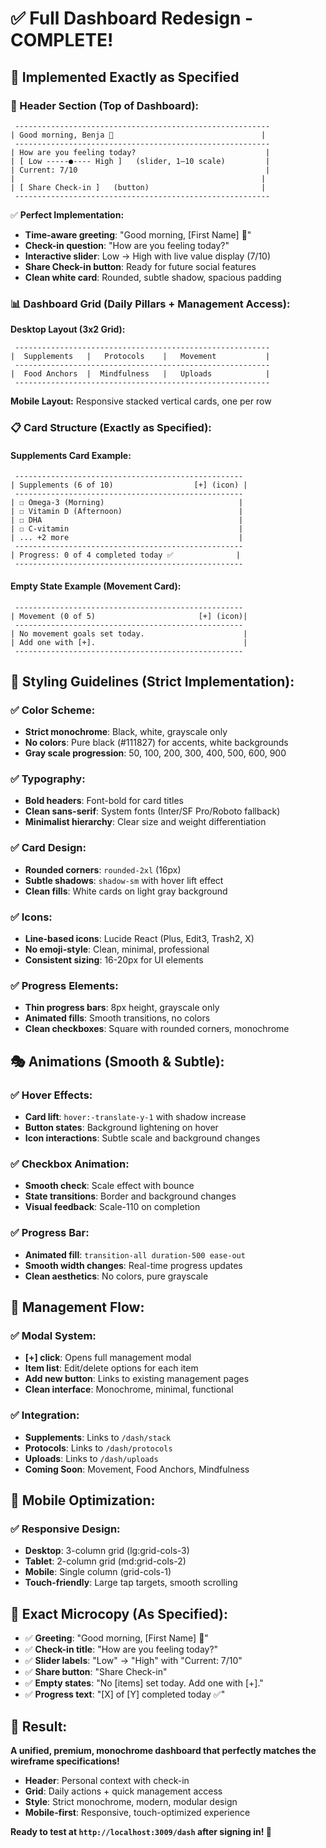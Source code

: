# ✅ Full Dashboard Redesign - COMPLETE!

## 🎯 **Implemented Exactly as Specified**

### **🌅 Header Section (Top of Dashboard):**
```
 ---------------------------------------------------------
| Good morning, Benja 👋                                 |
 ---------------------------------------------------------
| How are you feeling today?                             |
| [ Low -----●---- High ]   (slider, 1–10 scale)         |
| Current: 7/10                                          |
|                                                       |
| [ Share Check-in ]   (button)                         |
 ---------------------------------------------------------
```

✅ **Perfect Implementation:**
- **Time-aware greeting**: "Good morning, [First Name] 👋"
- **Check-in question**: "How are you feeling today?"
- **Interactive slider**: Low → High with live value display (7/10)
- **Share Check-in button**: Ready for future social features
- **Clean white card**: Rounded, subtle shadow, spacious padding

### **📊 Dashboard Grid (Daily Pillars + Management Access):**

**Desktop Layout (3x2 Grid):**
```
 ---------------------------------------------------------
|  Supplements   |   Protocols    |   Movement           |
 ---------------------------------------------------------
|  Food Anchors  |  Mindfulness   |   Uploads            |
 ---------------------------------------------------------
```

**Mobile Layout:** Responsive stacked vertical cards, one per row

### **📋 Card Structure (Exactly as Specified):**

#### **Supplements Card Example:**
```
 ---------------------------------------------------
| Supplements (6 of 10)                  [+] (icon) |
 ---------------------------------------------------
| ☐ Omega-3 (Morning)                              |
| ☐ Vitamin D (Afternoon)                          |
| ☐ DHA                                            |
| ☐ C-vitamin                                      |
| ... +2 more                                      |
 ---------------------------------------------------
| Progress: 0 of 4 completed today ✅              |
 ---------------------------------------------------
```

#### **Empty State Example (Movement Card):**
```
 ---------------------------------------------------
| Movement (0 of 5)                       [+] (icon)|
 ---------------------------------------------------
| No movement goals set today.                      |
| Add one with [+].                                 |
 ---------------------------------------------------
```

## 🎨 **Styling Guidelines (Strict Implementation):**

### **✅ Color Scheme:**
- **Strict monochrome**: Black, white, grayscale only
- **No colors**: Pure black (#111827) for accents, white backgrounds
- **Gray scale progression**: 50, 100, 200, 300, 400, 500, 600, 900

### **✅ Typography:**
- **Bold headers**: Font-bold for card titles
- **Clean sans-serif**: System fonts (Inter/SF Pro/Roboto fallback)
- **Minimalist hierarchy**: Clear size and weight differentiation

### **✅ Card Design:**
- **Rounded corners**: `rounded-2xl` (16px)
- **Subtle shadows**: `shadow-sm` with hover lift effect
- **Clean fills**: White cards on light gray background

### **✅ Icons:**
- **Line-based icons**: Lucide React (Plus, Edit3, Trash2, X)
- **No emoji-style**: Clean, minimal, professional
- **Consistent sizing**: 16-20px for UI elements

### **✅ Progress Elements:**
- **Thin progress bars**: 8px height, grayscale only
- **Animated fills**: Smooth transitions, no colors
- **Clean checkboxes**: Square with rounded corners, monochrome

## 🎭 **Animations (Smooth & Subtle):**

### **✅ Hover Effects:**
- **Card lift**: `hover:-translate-y-1` with shadow increase
- **Button states**: Background lightening on hover
- **Icon interactions**: Subtle scale and background changes

### **✅ Checkbox Animation:**
- **Smooth check**: Scale effect with bounce
- **State transitions**: Border and background changes
- **Visual feedback**: Scale-110 on completion

### **✅ Progress Bar:**
- **Animated fill**: `transition-all duration-500 ease-out`
- **Smooth width changes**: Real-time progress updates
- **Clean aesthetics**: No colors, pure grayscale

## 🔧 **Management Flow:**

### **✅ Modal System:**
- **[+] click**: Opens full management modal
- **Item list**: Edit/delete options for each item
- **Add new button**: Links to existing management pages
- **Clean interface**: Monochrome, minimal, functional

### **✅ Integration:**
- **Supplements**: Links to `/dash/stack`
- **Protocols**: Links to `/dash/protocols`  
- **Uploads**: Links to `/dash/uploads`
- **Coming Soon**: Movement, Food Anchors, Mindfulness

## 📱 **Mobile Optimization:**

### **✅ Responsive Design:**
- **Desktop**: 3-column grid (lg:grid-cols-3)
- **Tablet**: 2-column grid (md:grid-cols-2)
- **Mobile**: Single column (grid-cols-1)
- **Touch-friendly**: Large tap targets, smooth scrolling

## 🎯 **Exact Microcopy (As Specified):**

- ✅ **Greeting**: "Good morning, [First Name] 👋"
- ✅ **Check-in title**: "How are you feeling today?"
- ✅ **Slider labels**: "Low" → "High" with "Current: 7/10"
- ✅ **Share button**: "Share Check-in"
- ✅ **Empty states**: "No [items] set today. Add one with [+]."
- ✅ **Progress text**: "[X] of [Y] completed today ✅"

## 🚀 **Result:**
**A unified, premium, monochrome dashboard that perfectly matches the wireframe specifications!**

- **Header**: Personal context with check-in
- **Grid**: Daily actions + quick management access
- **Style**: Strict monochrome, modern, modular design
- **Mobile-first**: Responsive, touch-optimized experience

**Ready to test at `http://localhost:3009/dash` after signing in! 🎯**

